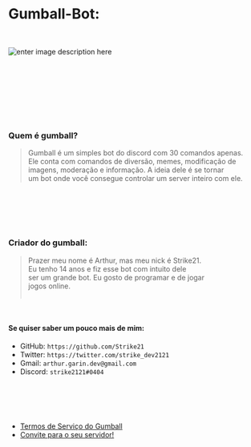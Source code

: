 # Gumball-Bot:
<br>

![enter image description here](https://cdn.discordapp.com/attachments/849044497769562112/856271814156877864/unknown.png)
<br>
<br>

# ⠀⠀⠀⠀⠀⠀⠀

<br>

### Quem é gumball?

>Gumball é um simples bot do discord com 30 comandos apenas. <br>
Ele conta com comandos de diversão, memes, modificação de <br>
imagens, moderação e informação. A ideia dele é se tornar <br>
um bot onde você consegue controlar um server inteiro com ele.

<br>

# 
⠀⠀⠀
<br>

### Criador do gumball:

> Prazer meu nome é Arthur, mas meu nick é Strike21. <br>
Eu tenho 14 anos e fiz esse bot com intuito dele <br>
ser um grande bot. Eu gosto de programar e de jogar <br>
jogos online.<br><br>

<br>

 #### Se quiser saber um pouco mais de mim: <br>
 - GitHub: `https://github.com/Strike21`
 - Twitter: `https://twitter.com/strike_dev2121`
 - Gmail: `arthur.garin.dev@gmail.com`
 - Discord: `strike2121#0404`

# ⠀⠀⠀⠀⠀


- [Termos de Serviço do Gumball](https://strike21.github.io/Gumball-ToS/) <br>
- [Convite para o seu servidor!](https://discord.com/api/oauth2/authorize?client_id=856251952795353138&permissions=8&scope=bot)
⠀⠀⠀⠀

⠀⠀⠀⠀⠀⠀⠀
